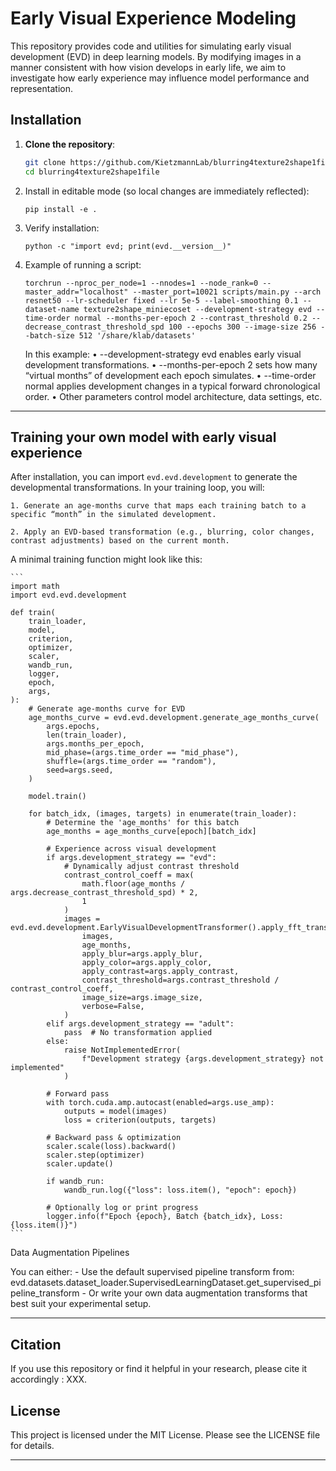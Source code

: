 # Early Visual Experience Modeling

This repository provides code and utilities for simulating early visual development (EVD) in deep learning models. By modifying images in a manner consistent with how vision develops in early life, we aim to investigate how early experience may influence model performance and representation.

## Installation

1. **Clone the repository**:
   ```bash
   git clone https://github.com/KietzmannLab/blurring4texture2shape1file.git
   cd blurring4texture2shape1file
    ```
2.	Install in editable mode (so local changes are immediately reflected):
    ```
    pip install -e .
    ```

3.	Verify installation:
    ```
    python -c "import evd; print(evd.__version__)"
    ```

4. Example of running a script:

    ```
    torchrun --nproc_per_node=1 --nnodes=1 --node_rank=0 --master_addr="localhost" --master_port=10021 scripts/main.py --arch resnet50 --lr-scheduler fixed --lr 5e-5 --label-smoothing 0.1 --dataset-name texture2shape_miniecoset --development-strategy evd --time-order normal --months-per-epoch 2 --contrast_threshold 0.2 --decrease_contrast_threshold_spd 100 --epochs 300 --image-size 256 --batch-size 512 '/share/klab/datasets'

    ```
    In this example:
	•	--development-strategy evd enables early visual development transformations.
	•	--months-per-epoch 2 sets how many “virtual months” of development each epoch simulates.
	•	--time-order normal applies development changes in a typical forward chronological order.
	•	Other parameters control model architecture, data settings, etc.
---

## Training your own model with early visual experience

After installation, you can import ```evd.evd.development``` to generate the developmental transformations. In your training loop, you will:

	1. Generate an age-months curve that maps each training batch to a specific “month” in the simulated development.

	2. Apply an EVD-based transformation (e.g., blurring, color changes, contrast adjustments) based on the current month.
    

A minimal training function might look like this:
    
    ```
    import math
    import evd.evd.development

    def train(
        train_loader,
        model,
        criterion,
        optimizer,
        scaler,
        wandb_run,
        logger,
        epoch,
        args,
    ):
        # Generate age-months curve for EVD
        age_months_curve = evd.evd.development.generate_age_months_curve(
            args.epochs,
            len(train_loader),
            args.months_per_epoch,
            mid_phase=(args.time_order == "mid_phase"),
            shuffle=(args.time_order == "random"),
            seed=args.seed,
        )
        
        model.train()
        
        for batch_idx, (images, targets) in enumerate(train_loader):
            # Determine the 'age_months' for this batch
            age_months = age_months_curve[epoch][batch_idx]
            
            # Experience across visual development
            if args.development_strategy == "evd":
                # Dynamically adjust contrast threshold
                contrast_control_coeff = max(
                    math.floor(age_months / args.decrease_contrast_threshold_spd) * 2, 
                    1
                )
                images = evd.evd.development.EarlyVisualDevelopmentTransformer().apply_fft_transformations(
                    images,
                    age_months,
                    apply_blur=args.apply_blur, 
                    apply_color=args.apply_color, 
                    apply_contrast=args.apply_contrast,
                    contrast_threshold=args.contrast_threshold / contrast_control_coeff,
                    image_size=args.image_size,
                    verbose=False,
                )
            elif args.development_strategy == "adult":
                pass  # No transformation applied
            else:
                raise NotImplementedError(
                    f"Development strategy {args.development_strategy} not implemented"
                )
            
            # Forward pass
            with torch.cuda.amp.autocast(enabled=args.use_amp):
                outputs = model(images)
                loss = criterion(outputs, targets)
            
            # Backward pass & optimization
            scaler.scale(loss).backward()
            scaler.step(optimizer)
            scaler.update()
            
            if wandb_run:
                wandb_run.log({"loss": loss.item(), "epoch": epoch})
            
            # Optionally log or print progress
            logger.info(f"Epoch {epoch}, Batch {batch_idx}, Loss: {loss.item()}")
    ```

Data Augmentation Pipelines

You can either:
	- Use the default supervised pipeline transform from: evd.datasets.dataset_loader.SupervisedLearningDataset.get_supervised_pipeline_transform
	- Or write your own data augmentation transforms that best suit your experimental setup.


---

## Citation

If you use this repository or find it helpful in your research, please cite it accordingly : XXX.

## License

This project is licensed under the MIT License. Please see the LICENSE file for details.


---